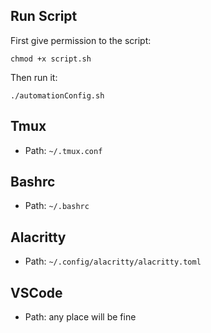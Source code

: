 ## Run Script

First give permission to the script:

```shell
chmod +x script.sh
```

Then run it:

```shell
./automationConfig.sh
```

## Tmux

- Path: `~/.tmux.conf`

## Bashrc

- Path: `~/.bashrc`

## Alacritty

- Path: `~/.config/alacritty/alacritty.toml`

## VSCode

- Path: any place will be fine

